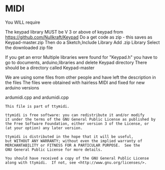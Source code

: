 # MIDI

You WILL require

The keypad library MUST be V 3 or above of keypad from
https://github.com/Nullkraft/Keypad
Do a get code as zip  - this saves as Keypad-master.zip
Then do a Sketch,Include Library
Add .zip Library
Select the downloaded zip file
 
If you get an error
Multiple libraries were found for "Keypad.h"
you have to go to documents, arduino,libraries and delete Keypad directory
There should be a directory called Keypad-master


We are using some files from other people and have left the description in the files
The files were obtained with hairless MIDI and fixed for new arduino versions

ardumidi.cpp and ardumidi.cpp

    This file is part of ttymidi.

    ttymidi is free software: you can redistribute it and/or modify
    it under the terms of the GNU General Public License as published by
    the Free Software Foundation, either version 3 of the License, or
    (at your option) any later version.

    ttymidi is distributed in the hope that it will be useful,
    but WITHOUT ANY WARRANTY; without even the implied warranty of
    MERCHANTABILITY or FITNESS FOR A PARTICULAR PURPOSE.  See the
    GNU General Public License for more details.

    You should have received a copy of the GNU General Public License
    along with ttymidi.  If not, see <http://www.gnu.org/licenses/>.


